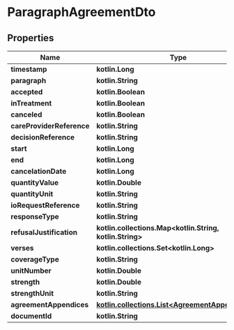 
# ParagraphAgreementDto

## Properties
Name | Type | Description | Notes
------------ | ------------- | ------------- | -------------
**timestamp** | **kotlin.Long** |  |  [optional]
**paragraph** | **kotlin.String** |  |  [optional]
**accepted** | **kotlin.Boolean** |  |  [optional]
**inTreatment** | **kotlin.Boolean** |  |  [optional]
**canceled** | **kotlin.Boolean** |  |  [optional]
**careProviderReference** | **kotlin.String** |  |  [optional]
**decisionReference** | **kotlin.String** |  |  [optional]
**start** | **kotlin.Long** |  |  [optional]
**end** | **kotlin.Long** |  |  [optional]
**cancelationDate** | **kotlin.Long** |  |  [optional]
**quantityValue** | **kotlin.Double** |  |  [optional]
**quantityUnit** | **kotlin.String** |  |  [optional]
**ioRequestReference** | **kotlin.String** |  |  [optional]
**responseType** | **kotlin.String** |  |  [optional]
**refusalJustification** | **kotlin.collections.Map&lt;kotlin.String, kotlin.String&gt;** |  |  [optional]
**verses** | **kotlin.collections.Set&lt;kotlin.Long&gt;** |  |  [optional]
**coverageType** | **kotlin.String** |  |  [optional]
**unitNumber** | **kotlin.Double** |  |  [optional]
**strength** | **kotlin.Double** |  |  [optional]
**strengthUnit** | **kotlin.String** |  |  [optional]
**agreementAppendices** | [**kotlin.collections.List&lt;AgreementAppendixDto&gt;**](AgreementAppendixDto.md) |  |  [optional]
**documentId** | **kotlin.String** |  |  [optional]



